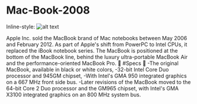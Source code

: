 # Mac-Book-2008
Inline-style: 
![alt text](https://github.com/JADHAMMOUDEH/Mac-Book-2008/assets/156061062/aade04ad-9d45-44da-8794-fd80351758ed)

Apple Inc. sold the MacBook brand of Mac notebooks between May 2006 and February 2012. As part of Apple's shift from PowerPC to Intel CPUs, it replaced the iBook notebook series. The MacBook is positioned at the bottom of the MacBook line, behind the luxury ultra-portable MacBook Air and the performance-oriented MacBook Pro. 
💫 #Specs 💫 
-The original MacBook, available in black or white colors,
-32-bit Intel Core Duo processor and 945GM chipset, 
-With Intel's GMA 950 integrated graphics on a 667 MHz front side bus. 
-Later revisions of the MacBook moved to the 64-bit Core 2 Duo processor and the GM965 chipset, with Intel's GMA X3100 integrated graphics on an 800 MHz system bus.
